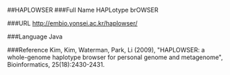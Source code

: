 ##HAPLOWSER
###Full Name
HAPLotype brOWSER

###URL
http://embio.yonsei.ac.kr/haplowser/

###Language
Java

###Reference
Kim, Kim, Waterman, Park, Li (2009), "HAPLOWSER: a whole-genome haplotype browser for personal genome and metagenome", Bioinformatics, 25(18):2430-2431.


